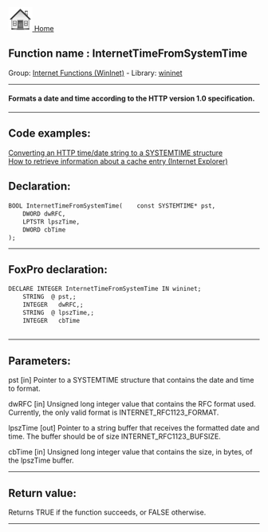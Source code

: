 [<img src="../../images/home.png"> Home ](https://github.com/VFPX/Win32API)  

## Function name : InternetTimeFromSystemTime
Group: [Internet Functions (WinInet)](../../functions_group.md#Internet_Functions_(WinInet))  -  Library: [wininet](../../libraries.md#wininet)  
***  


#### Formats a date and time according to the HTTP version 1.0 specification.
***  


## Code examples:
[Converting an HTTP time/date string to a SYSTEMTIME structure](../../samples/sample_328.md)  
[How to retrieve information about a cache entry (Internet Explorer)](../../samples/sample_332.md)  

## Declaration:
```foxpro  
BOOL InternetTimeFromSystemTime(	const SYSTEMTIME* pst,
	DWORD dwRFC,
	LPTSTR lpszTime,
	DWORD cbTime
);  
```  
***  


## FoxPro declaration:
```foxpro  
DECLARE INTEGER InternetTimeFromSystemTime IN wininet;
	STRING  @ pst,;
	INTEGER   dwRFC,;
	STRING  @ lpszTime,;
	INTEGER   cbTime
  
```  
***  


## Parameters:
pst
[in] Pointer to a SYSTEMTIME structure that contains the date and time to format.

dwRFC
[in] Unsigned long integer value that contains the RFC format used. Currently, the only valid format is INTERNET_RFC1123_FORMAT.

lpszTime
[out] Pointer to a string buffer that receives the formatted date and time. The buffer should be of size INTERNET_RFC1123_BUFSIZE.

cbTime
[in] Unsigned long integer value that contains the size, in bytes, of the lpszTime buffer.  
***  


## Return value:
Returns TRUE if the function succeeds, or FALSE otherwise.  
***  

